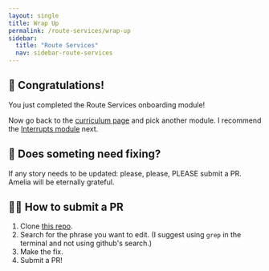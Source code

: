 ```yaml
---
layout: single
title: Wrap Up
permalink: /route-services/wrap-up
sidebar:
  title: "Route Services"
  nav: sidebar-route-services
---
```


## 🎉 Congratulations!

You just completed the Route Services onboarding module!

Now go back to the [curriculum page](../curriculum) and pick another module. I
recommend the [Interrupts module](../interrupts/intro) next.


## 👀 Does someting need fixing?

If any story needs to be updated: please, please, PLEASE submit a PR. Amelia
will be eternally grateful.

## 👩‍💻 How to submit a PR
1. Clone [this repo](https://github.com/cloudfoundry/cf-networking-onboarding).
1. Search for the phrase you want to edit. (I suggest using `grep` in the
   terminal and not using github's search.)
1. Make the fix.
1. Submit a PR!
